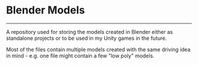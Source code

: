# Blender Models

---
A repository used for storing the models created in Blender either as standalone projects or to be used in my Unity games in the future.

Most of the files contain multiple models created with the same driving idea in mind - e.g. one file might contain a few "low poly" models.

